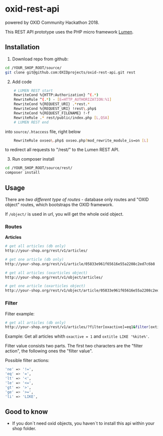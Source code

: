 # oxid-rest-api
powered by OXID Community Hackathon 2018.

This REST API prototype uses the PHP micro framework [Lumen](https://lumen.laravel.com/).

## Installation

1. Download repo from github:

```bash
cd /YOUR_SHOP_ROOT/source/
git clone git@github.com:OXIDprojects/oxid-rest-api.git rest
```

2. Add code

```bash
    # LUMEN REST start
    RewriteCond %{HTTP:Authorization} ^(.*)
    RewriteRule ^(.*) - [E=HTTP_AUTHORIZATION:%1]
    RewriteCond %{REQUEST_URI} .*rest.*
    RewriteCond %{REQUEST_URI} !rest\.php$
    RewriteCond %{REQUEST_FILENAME} !-f
    RewriteRule .* rest/public/index.php [L,QSA]
    # LUMEN REST end
```

into `source/.htaccess` file, right below

```bash
    RewriteRule oxseo\.php$ oxseo.php?mod_rewrite_module_is=on [L]
```

to redirect all requests to "/rest/" to the Lumen REST API.

3. Run composer install

```bash
cd /YOUR_SHOP_ROOT/source/rest/
composer install
```

## Usage

There are _two different type of routes_ - database only routes and "OXID object" routes, which bootstraps the OXID framework.

If `/object/` is used in url, you will get the whole oxid object.

### Routes

**Articles**

```bash
# get all articles (db only)
http://your-shop.org/rest/v1/articles/

# get one article (db only)
http://your-shop.org/rest/v1/article/05833e961f65616e55a2208c2ed7c6b8

# get all articles (oxarticles object)
http://your-shop.org/rest/v1/object/articles/

# get one article (oxarticles object)
http://your-shop.org/rest/v1/object/article/05833e961f65616e55a2208c2ed7c6b8
```
### Filter

Filter example:

```bash
# get all articles (db only)
http://your-shop.org/rest/v1/articles/?filter[oxactive]=eq1&filter[oxtitle]=likite
```

Example: Get all articles whith `oxactive = 1` and `oxtitle LIKE '%kite%'`.

Filter value consists two parts. The first two characters are the "filter action",
the following ones the "filter value".

Possible filter actions:
```bash
'ne' => '!=',
'eq' => '=',
'lt' => '<',
'le' => '<=',
'gt' => '>',
'ge' => '>=',
'li' => 'LIKE',
```

## Good to know

- If you don´t need oxid objects, you haven´t to install this api within your shop folder.
